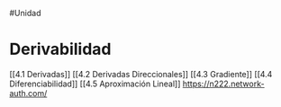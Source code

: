 #Unidad 
# Derivabilidad
[[4.1 Derivadas]]
[[4.2 Derivadas Direccionales]]
[[4.3 Gradiente]]
[[4.4 Diferenciabilidad]]
[[4.5 Aproximación Lineal]]
https://n222.network-auth.com/